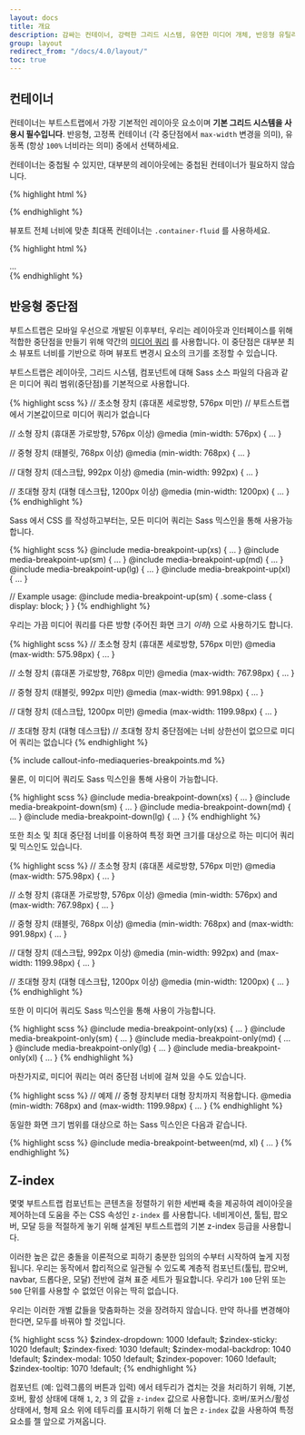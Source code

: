 ```yaml
---
layout: docs
title: 개요
description: 감싸는 컨테이너, 강력한 그리드 시스템, 유연한 미디어 개체, 반응형 유틸리티 클래스를 포함한 부트스트랩 프로젝트의 레이아웃을 위한 컴포넌트와 옵션.
group: layout
redirect_from: "/docs/4.0/layout/"
toc: true
---
```


## 컨테이너

컨테이너는 부트스트랩에서 가장 기본적인 레이아웃 요소이며 **기본 그리드 시스템을 사용시 필수입니다**. 반응형, 고정폭 컨테이너 (각 중단점에서 `max-width` 변경을 의미), 유동폭 (항상 `100%` 너비라는 의미) 중에서 선택하세요.

컨테이너는 중첩될 수 있지만, 대부분의 레이아웃에는 중첩된 컨테이너가 필요하지 않습니다.

<div class="bd-example">
  <div class="bd-example-container">
    <div class="bd-example-container-header"></div>
    <div class="bd-example-container-sidebar"></div>
    <div class="bd-example-container-body"></div>
  </div>
</div>

{% highlight html %}
<div class="container">
  <!-- Content here -->
</div>
{% endhighlight %}

뷰포트 전체 너비에 맞춘 최대폭 컨테이너는 `.container-fluid` 를 사용하세요.

<div class="bd-example">
  <div class="bd-example-container bd-example-container-fluid">
    <div class="bd-example-container-header"></div>
    <div class="bd-example-container-sidebar"></div>
    <div class="bd-example-container-body"></div>
  </div>
</div>

{% highlight html %}
<div class="container-fluid">
  ...
</div>
{% endhighlight %}


## 반응형 중단점

부트스트랩은 모바일 우선으로 개발된 이후부터, 우리는 레이아웃과 인터페이스를 위해 적합한 중단점을 만들기 위해 약간의 [미디어 쿼리](https://developer.mozilla.org/en-US/docs/Web/CSS/Media_Queries/Using_media_queries) 를 사용합니다. 이 중단점은 대부분 최소 뷰포트 너비를 기반으로 하며 뷰포트 변경시 요소의 크기를 조정할 수 있습니다.

부트스트랩은 레이아웃, 그리드 시스템, 컴포넌트에 대해 Sass 소스 파일의 다음과 같은 미디어 쿼리 범위(중단점)를 기본적으로 사용합니다.

{% highlight scss %}
// 초소형 장치 (휴대폰 세로방향, 576px 미만)
// 부트스트랩에서 기본값이므로 미디어 쿼리가 없습니다

// 소형 장치 (휴대폰 가로방향, 576px 이상)
@media (min-width: 576px) { ... }

// 중형 장치 (태블릿, 768px 이상)
@media (min-width: 768px) { ... }

// 대형 장치 (데스크탑, 992px 이상)
@media (min-width: 992px) { ... }

// 초대형 장치 (대형 데스크탑, 1200px 이상)
@media (min-width: 1200px) { ... }
{% endhighlight %}

Sass 에서 CSS 를 작성하고부터는, 모든 미디어 쿼리는 Sass 믹스인을 통해 사용가능합니다.

{% highlight scss %}
@include media-breakpoint-up(xs) { ... }
@include media-breakpoint-up(sm) { ... }
@include media-breakpoint-up(md) { ... }
@include media-breakpoint-up(lg) { ... }
@include media-breakpoint-up(xl) { ... }

// Example usage:
@include media-breakpoint-up(sm) {
  .some-class {
    display: block;
  }
}
{% endhighlight %}

우리는 가끔 미디어 쿼리를 다른 방향 (주어진 화면 크기 *이하*) 으로 사용하기도 합니다.

{% highlight scss %}
// 초소형 장치 (휴대폰 세로방향, 576px 미만)
@media (max-width: 575.98px) { ... }

// 소형 장치 (휴대폰 가로방향, 768px 미만)
@media (max-width: 767.98px) { ... }

// 중형 장치 (태블릿, 992px 미만)
@media (max-width: 991.98px) { ... }

// 대형 장치 (데스크탑, 1200px 미만)
@media (max-width: 1199.98px) { ... }

// 초대형 장치 (대형 데스크탑)
// 초대형 장치 중단점에는 너비 상한선이 없으므로 미디어 쿼리는 없습니다
{% endhighlight %}

{% include callout-info-mediaqueries-breakpoints.md %}

물론, 이 미디어 쿼리도 Sass 믹스인을 통해 사용이 가능합니다.

{% highlight scss %}
@include media-breakpoint-down(xs) { ... }
@include media-breakpoint-down(sm) { ... }
@include media-breakpoint-down(md) { ... }
@include media-breakpoint-down(lg) { ... }
{% endhighlight %}

또한 최소 및 최대 중단점 너비를 이용하여 특정 화면 크기를 대상으로 하는 미디어 쿼리 및 믹스인도 있습니다.

{% highlight scss %}
// 초소형 장치 (휴대폰 세로방향, 576px 미만)
@media (max-width: 575.98px) { ... }

// 소형 장치 (휴대폰 가로방향, 576px 이상)
@media (min-width: 576px) and (max-width: 767.98px) { ... }

// 중형 장치 (태블릿, 768px 이상)
@media (min-width: 768px) and (max-width: 991.98px) { ... }

// 대형 장치 (데스크탑, 992px 이상)
@media (min-width: 992px) and (max-width: 1199.98px) { ... }

// 초대형 장치 (대형 데스크탑, 1200px 이상)
@media (min-width: 1200px) { ... }
{% endhighlight %}

또한 이 미디어 쿼리도 Sass 믹스인을 통해 사용이 가능합니다.

{% highlight scss %}
@include media-breakpoint-only(xs) { ... }
@include media-breakpoint-only(sm) { ... }
@include media-breakpoint-only(md) { ... }
@include media-breakpoint-only(lg) { ... }
@include media-breakpoint-only(xl) { ... }
{% endhighlight %}

마찬가지로, 미디어 쿼리는 여러 중단점 너비에 걸쳐 있을 수도 있습니다.

{% highlight scss %}
// 예제
// 중형 장치부터 대형 장치까지 적용합니다.
@media (min-width: 768px) and (max-width: 1199.98px) { ... }
{% endhighlight %}

동일한 화면 크기 범위를 대상으로 하는 Sass 믹스인은 다음과 같습니다.

{% highlight scss %}
@include media-breakpoint-between(md, xl) { ... }
{% endhighlight %}

## Z-index

몇몇 부트스트랩 컴포넌트는 콘텐츠을 정렬하기 위한 세번째 축을 제공하여 레이아웃을 제어하는데 도움을 주는 CSS 속성인 `z-index` 를 사용합니다. 네비게이션, 툴팁, 팝오버, 모달 등을 적절하게 놓기 위해 설계된 부트스트랩의 기본 z-index 등급을 사용합니다. 

이러한 높은 값은 충돌을 이론적으로 피하기 충분한 임의의 수부터 시작하여 높게 지정됩니다. 우리는 동작에서 합리적으로 일관될 수 있도록 계층적 컴포넌트(툴팁, 팝오버, navbar, 드롭다운, 모달) 전반에 걸쳐 표준 세트가 필요합니다. 우리가 `100` 단위 또는 `500` 단위를 사용할 수 없었던 이유는 딱히 없습니다.

우리는 이러한 개별 값들을 맞춤화하는 것을 장려하지 않습니다. 만약 하나를 변경해야한다면, 모두를 바꿔야 할 것입니다.

{% highlight scss %}
$zindex-dropdown:          1000 !default;
$zindex-sticky:            1020 !default;
$zindex-fixed:             1030 !default;
$zindex-modal-backdrop:    1040 !default;
$zindex-modal:             1050 !default;
$zindex-popover:           1060 !default;
$zindex-tooltip:           1070 !default;
{% endhighlight %}

컴포넌트 (예: 입력그룹의 버튼과 입력) 에서 테두리가 겹치는 것을 처리하기 위해, 기본, 호버, 활성 상태에 대해 `1`, `2`, `3` 의 값을 `z-index` 값으로 사용합니다. 호버/포커스/활성 상태에서, 형제 요소 위에 테두리를 표시하기 위해 더 높은 `z-index` 값을 사용하여 특정 요소를 젤 앞으로 가져옵니다. 
